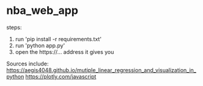# nba_web_app

steps:
1) run 'pip install -r requirements.txt'
2) run 'python app.py'
3) open the https://... address it gives you

Sources include:
https://aegis4048.github.io/mutiple_linear_regression_and_visualization_in_python
https://plotly.com/javascript